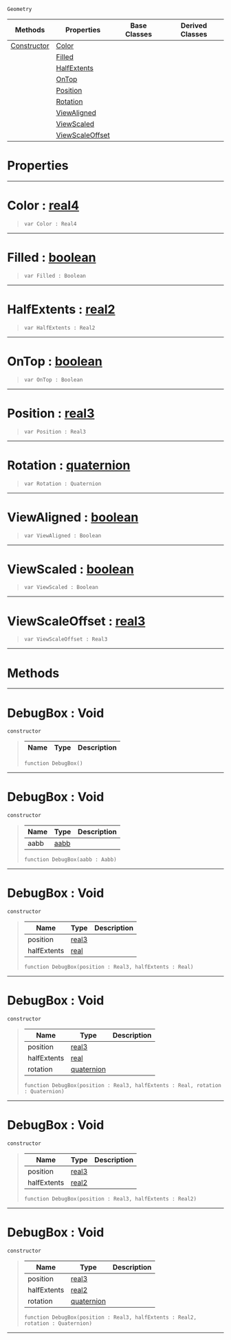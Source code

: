  `Geometry`

|Methods|Properties|Base Classes|Derived Classes|
|---|---|---|---|
|[ Constructor](debugbox.md#debugbox-void)|[ Color](debugbox.md#color-zilch-engine-docume)| | |
| |[ Filled](debugbox.md#filled-zilch-engine-docum)| | |
| |[ HalfExtents](debugbox.md#halfextents-zilch-engine)| | |
| |[ OnTop](debugbox.md#ontop-zilch-engine-docume)| | |
| |[ Position](debugbox.md#position-zilch-engine-doc)| | |
| |[ Rotation](debugbox.md#rotation-zilch-engine-doc)| | |
| |[ ViewAligned](debugbox.md#viewaligned-zilch-engine)| | |
| |[ ViewScaled](debugbox.md#viewscaled-zilch-engine-d)| | |
| |[ ViewScaleOffset](debugbox.md#viewscaleoffset-zilch-eng)| | |


 #  Properties


---  
 #  Color : [real4](../nada_base_types/real4.md)

> 
> ``` lang=cpp, name=Nada
> var Color : Real4


---  
 #  Filled : [boolean](../nada_base_types/boolean.md)

> 
> ``` lang=cpp, name=Nada
> var Filled : Boolean


---  
 #  HalfExtents : [real2](../nada_base_types/real2.md)

> 
> ``` lang=cpp, name=Nada
> var HalfExtents : Real2


---  
 #  OnTop : [boolean](../nada_base_types/boolean.md)

> 
> ``` lang=cpp, name=Nada
> var OnTop : Boolean


---  
 #  Position : [real3](../nada_base_types/real3.md)

> 
> ``` lang=cpp, name=Nada
> var Position : Real3


---  
 #  Rotation : [quaternion](../nada_base_types/quaternion.md)

> 
> ``` lang=cpp, name=Nada
> var Rotation : Quaternion


---  
 #  ViewAligned : [boolean](../nada_base_types/boolean.md)

> 
> ``` lang=cpp, name=Nada
> var ViewAligned : Boolean


---  
 #  ViewScaled : [boolean](../nada_base_types/boolean.md)

> 
> ``` lang=cpp, name=Nada
> var ViewScaled : Boolean


---  
 #  ViewScaleOffset : [real3](../nada_base_types/real3.md)

> 
> ``` lang=cpp, name=Nada
> var ViewScaleOffset : Real3


---  
 #  Methods


---  
 #  DebugBox : Void

 `constructor`

> 
> |Name|Type|Description|
> |---|---|---|
> ``` lang=cpp, name=Nada
> function DebugBox()
> ``` 


---  
 #  DebugBox : Void

 `constructor`

> 
> |Name|Type|Description|
> |---|---|---|
> |aabb|[aabb](aabb.md)| |
> ``` lang=cpp, name=Nada
> function DebugBox(aabb : Aabb)
> ``` 


---  
 #  DebugBox : Void

 `constructor`

> 
> |Name|Type|Description|
> |---|---|---|
> |position|[real3](../nada_base_types/real3.md)| |
> |halfExtents|[real](../nada_base_types/real.md)| |
> ``` lang=cpp, name=Nada
> function DebugBox(position : Real3, halfExtents : Real)
> ``` 


---  
 #  DebugBox : Void

 `constructor`

> 
> |Name|Type|Description|
> |---|---|---|
> |position|[real3](../nada_base_types/real3.md)| |
> |halfExtents|[real](../nada_base_types/real.md)| |
> |rotation|[quaternion](../nada_base_types/quaternion.md)| |
> ``` lang=cpp, name=Nada
> function DebugBox(position : Real3, halfExtents : Real, rotation : Quaternion)
> ``` 


---  
 #  DebugBox : Void

 `constructor`

> 
> |Name|Type|Description|
> |---|---|---|
> |position|[real3](../nada_base_types/real3.md)| |
> |halfExtents|[real2](../nada_base_types/real2.md)| |
> ``` lang=cpp, name=Nada
> function DebugBox(position : Real3, halfExtents : Real2)
> ``` 


---  
 #  DebugBox : Void

 `constructor`

> 
> |Name|Type|Description|
> |---|---|---|
> |position|[real3](../nada_base_types/real3.md)| |
> |halfExtents|[real2](../nada_base_types/real2.md)| |
> |rotation|[quaternion](../nada_base_types/quaternion.md)| |
> ``` lang=cpp, name=Nada
> function DebugBox(position : Real3, halfExtents : Real2, rotation : Quaternion)
> ``` 


---  
 

 